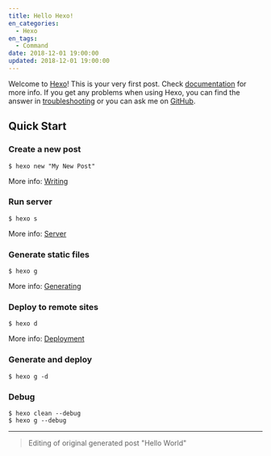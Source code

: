 ```yaml
---
title: Hello Hexo!
en_categories:
  - Hexo
en_tags:
  - Command
date: 2018-12-01 19:00:00
updated: 2018-12-01 19:00:00
---
```


Welcome to [Hexo](//hexo.io/)! This is your very first post. Check [documentation](//hexo.io/docs/) for more info. If you get any problems when using Hexo, you can find the answer in [troubleshooting](//hexo.io/docs/troubleshooting.html) or you can ask me on [GitHub](//github.com/hexojs/hexo/issues).

<!-- more -->

## Quick Start

### Create a new post

``` 
$ hexo new "My New Post"
```

More info: [Writing](//hexo.io/docs/writing.html)

### Run server

``` 
$ hexo s
```

More info: [Server](//hexo.io/docs/server.html)

### Generate static files

``` 
$ hexo g
```

More info: [Generating](//hexo.io/docs/generating.html)

### Deploy to remote sites

``` 
$ hexo d
```

More info: [Deployment](//hexo.io/docs/deployment.html)

### Generate and deploy

``` 
$ hexo g -d
```

### Debug

``` 
$ hexo clean --debug
$ hexo g --debug
```

---
> Editing of original generated post "Hello World"
